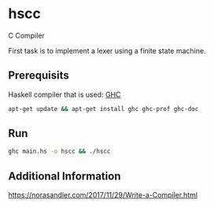# hscc

C Compiler 

First task is to implement a lexer using a finite state machine.


## Prerequisits 

Haskell compiler that is used: [GHC](https://www.haskell.org/ghc/)

```bash 
apt-get update && apt-get install ghc ghc-prof ghc-doc
```


## Run 

```bash 
ghc main.hs -o hscc && ./hscc 
```


## Additional Information

https://norasandler.com/2017/11/29/Write-a-Compiler.html

